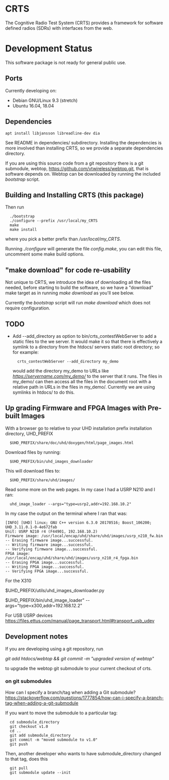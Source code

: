# CRTS

The Cognitive Radio Test System (CRTS) provides a framework for software
defined radios (SDRs) with interfaces from the web.


# Development Status

This software package is not ready for general public use.


## Ports

Currently developing on: 
  - Debian GNU/Linux 9.3 (stretch)
  - Ubuntu 16.04, 18.04

## Dependencies

```
apt install libjansson libreadline-dev dia
```

See README in dependencies/ subdirectory.  Installing the dependencies is
more involved than installing CRTS, so we provide a separate dependencies
directory.

If you are using this source code from a git repository there is a git
submodule, webtop, https://github.com/vtwireless/webtop.git, that is
software depends on.  Webtop can be downloaded by running the included
*bootstrap* script.


## Building and Installing CRTS (this package)

Then run
```
  ./bootstrap
  ./configure --prefix /usr/local/my_CRTS
  make
  make install
```

where you pick a better prefix than */usr/local/my_CRTS*.

Running *./configure* will generate the file *config.make*,
you can edit this file, uncomment some make build options.

## "make download" for code re-usability

Not unique to CRTS, we introduce the idea of downloading all the files
needed, before starting to build the software, so we have a "download"
make target as in running *make download* as you'll see below.

Currently the *bootstrap* script will run *make download* which
does not require configuration.

## TODO

- Add --add_directory as option to bin/crts_contestWebServer to add
  a static files to the we server.  It would make it so that there is
  effectively a symlink to a directory from the htdocs/ servers static
  root directory; so  for example:
  ```
    crts_contestWebServer --add_directory my_demo
  ```
  would add the directory my_demo to URLs like
  *https://servername.com/my_demo/*
  to the server that it runs.  The files in my_demo/ can then
  access all the files in the document root with a relative path
  in URLs in the files in my_demo/.  Currently we are using symlinks
  in htdocs/ to do this.


## Up grading Firmware and FPGA Images with Pre-built Images

With a browser go to relative to your UHD installation prefix
installation directory, UHD_PREFIX

```
  $UHD_PREFIX/share/doc/uhd/doxygen/html/page_images.html
```

Download files by running:

```
  $UHD_PREFIX/bin/uhd_images_downloader
```

This will download files to:
```
  $UHD_PREFIX/share/uhd/images/
```

Read some more on the web pages.  In my case I had a USRP N210 and I ran:
```
  uhd_image_loader --args="type=usrp2,addr=192.168.10.2"
```

In my case the output on the terminal where I ran that was:
```
[INFO] [UHD] linux; GNU C++ version 6.3.0 20170516; Boost_106200; UHD_3.11.0.1-0-4e672fab
Unit: USRP N210 r4 (F44901, 192.168.10.2)
Firmware image: /usr/local/encap/uhd/share/uhd/images/usrp_n210_fw.bin
-- Erasing firmware image...successful.
-- Writing firmware image...successful.
-- Verifying firmware image...successful.
FPGA image: /usr/local/encap/uhd/share/uhd/images/usrp_n210_r4_fpga.bin
-- Erasing FPGA image...successful.
-- Writing FPGA image...successful.
-- Verifying FPGA image...successful.
```

For the X310

$UHD_PREFIX/utils/uhd_images_downloader.py

$UHD_PREFIX/bin/uhd_image_loader" --args="type=x300,addr=192.168.12.2"


For USB USRP devices
https://files.ettus.com/manual/page_transport.html#transport_usb_udev

## Development notes

If you are developing using a git repository, run

*git add htdocs/webtop && git commit -m "upgraded version of webtop"*

to upgrade the webtop git submodule to your current checkout of
crts.

### on git submodules
How can I specify a branch/tag when adding a Git submodule?
https://stackoverflow.com/questions/1777854/how-can-i-specify-a-branch-tag-when-adding-a-git-submodule

If you want to move the submodule to a particular tag:
```
  cd submodule_directory
  git checkout v1.0
  cd ..
  git add submodule_directory
  git commit -m "moved submodule to v1.0"
  git push
```
Then, another developer who wants to have submodule_directory changed to that tag, does this
```
  git pull
  git submodule update --init
```
